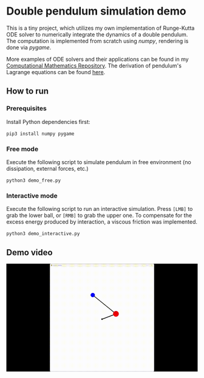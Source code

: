 # Double pendulum simulation demo

This is a tiny project, which utilizes my own implementation of Runge-Kutta ODE solver to numerically integrate the dynamics of a double pendulum. The computation is implemented from scratch using *numpy*, rendering is done via *pygame*.

More examples of ODE solvers and their applications can be found in my [Computational Mathematics Repository](https://github.com/tndrd/mipt-comp-math).
The derivation of pendulum's Lagrange equations can be found [here](https://scienceworld.wolfram.com/physics/DoublePendulum.html).

## How to run

### Prerequisites

Install Python dependencies first:

```
pip3 install numpy pygame
```

### Free mode

Execute the following script to simulate pendulum in free environment (no dissipation, external forces, etc.)

```
python3 demo_free.py
```

### Interactive mode

Execute the following script to run an interactive simulation. Press ```[LMB]``` to grab the lower ball, or ```[RMB]``` to grab the upper one. To compensate for the excess energy produced by interaction, a viscous friction was implemented.

```
python3 demo_interactive.py
```


## Demo video

![gif](assets/pendulum.gif)